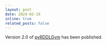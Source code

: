 ```yaml
---
layout: post
date: 2024-02-19
inline: true
related_posts: false
---
```


Version 2.0 of [pyRDDLGym](https://github.com/pyrddlgym-project) has been published.